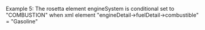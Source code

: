 Example 5:
The rosetta element engineSystem is conditional set to "COMBUSTION" when xml element "engineDetail->fuelDetail->combustible" = "Gasoline"